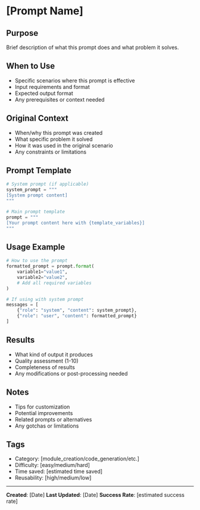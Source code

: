 # [Prompt Name]

## Purpose
Brief description of what this prompt does and what problem it solves.

## When to Use
- Specific scenarios where this prompt is effective
- Input requirements and format
- Expected output format
- Any prerequisites or context needed

## Original Context
- When/why this prompt was created
- What specific problem it solved
- How it was used in the original scenario
- Any constraints or limitations

## Prompt Template
```python
# System prompt (if applicable)
system_prompt = """
[System prompt content]
"""

# Main prompt template
prompt = """
[Your prompt content here with {template_variables}]
"""
```

## Usage Example
```python
# How to use the prompt
formatted_prompt = prompt.format(
    variable1="value1",
    variable2="value2",
    # Add all required variables
)

# If using with system prompt
messages = [
    {"role": "system", "content": system_prompt},
    {"role": "user", "content": formatted_prompt}
]
```

## Results
- What kind of output it produces
- Quality assessment (1-10)
- Completeness of results
- Any modifications or post-processing needed

## Notes
- Tips for customization
- Potential improvements
- Related prompts or alternatives
- Any gotchas or limitations

## Tags
- Category: [module_creation/code_generation/etc.]
- Difficulty: [easy/medium/hard]
- Time saved: [estimated time saved]
- Reusability: [high/medium/low]

---
**Created**: [Date]
**Last Updated**: [Date]
**Success Rate**: [estimated success rate] 